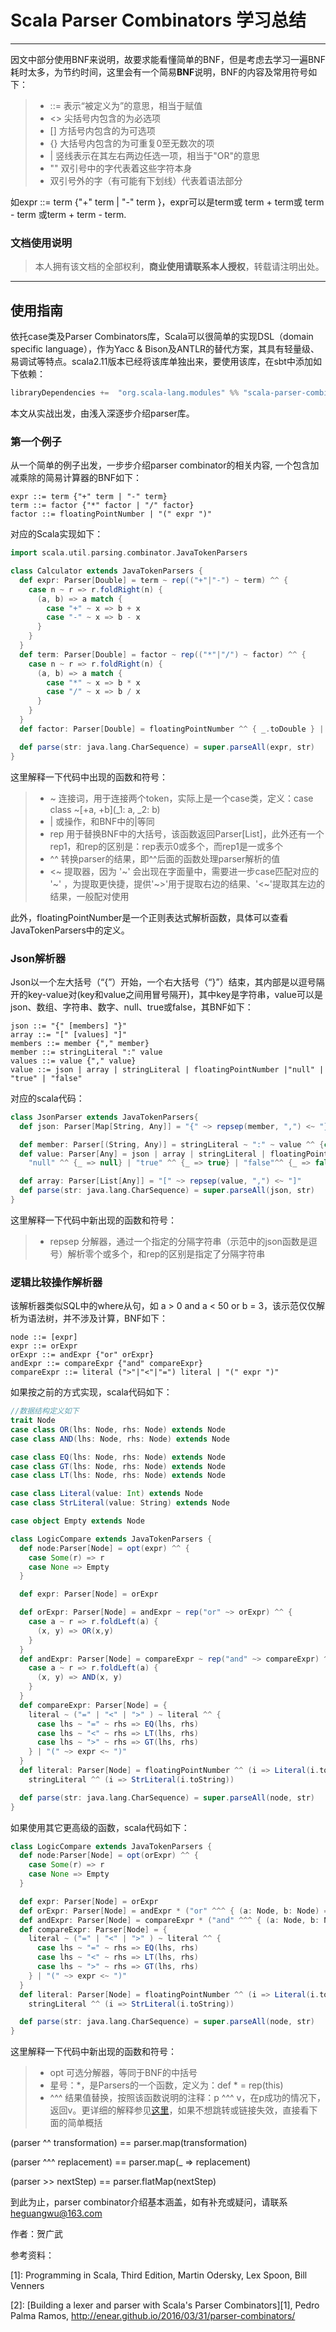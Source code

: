 # Scala Parser Combinators 学习总结

------

因文中部分使用BNF来说明，故要求能看懂简单的BNF，但是考虑去学习一遍BNF耗时太多，为节约时间，这里会有一个简易**BNF**说明，BNF的内容及常用符号如下：

> * ::=  表示“被定义为”的意思，相当于赋值
> * <>   尖括号内包含的为必选项
> * []   方括号内包含的为可选项
> * {}   大括号内包含的为可重复0至无数次的项
> * |    竖线表示在其左右两边任选一项，相当于"OR"的意思
> * ""   双引号中的字代表着这些字符本身
> * 双引号外的字（有可能有下划线）代表着语法部分

如expr ::= term {"+" term | "-" term }，expr可以是term或 term + term或 term - term 或term + term - term.

### 文档使用说明

> 本人拥有该文档的全部权利，**商业使用请联系本人授权**，转载请注明出处。

------

## 使用指南

依托case类及Parser Combinators库，Scala可以很简单的实现DSL（domain specific language），作为Yacc & Bison及ANTLR的替代方案，其具有轻量级、易调试等特点。scala2.11版本已经将该库单独出来，要使用该库，在sbt中添加如下依赖：
```sbt
libraryDependencies +=  "org.scala-lang.modules" %% "scala-parser-combinators" % "1.0.6"
```
本文从实战出发，由浅入深逐步介绍parser库。
### 第一个例子
从一个简单的例子出发，一步步介绍parser combinator的相关内容, 一个包含加减乘除的简易计算器的BNF如下：

```BNF
expr ::= term {"+" term | "-" term}
term ::= factor {"*" factor | "/" factor}
factor ::= floatingPointNumber | "(" expr ")"
```
对应的Scala实现如下：

```scala
import scala.util.parsing.combinator.JavaTokenParsers

class Calculator extends JavaTokenParsers {
  def expr: Parser[Double] = term ~ rep(("+"|"-") ~ term) ^^ {
    case n ~ r => r.foldRight(n) {
      (a, b) => a match {
        case "+" ~ x => b + x
        case "-" ~ x => b - x
      }
    }
  }
  def term: Parser[Double] = factor ~ rep(("*"|"/") ~ factor) ^^ {
    case n ~ r => r.foldRight(n) {
      (a, b) => a match {
        case "*" ~ x => b * x
        case "/" ~ x => b / x
      }
    }
  }
  def factor: Parser[Double] = floatingPointNumber ^^ { _.toDouble } | "(" ~> expr <~ ")"

  def parse(str: java.lang.CharSequence) = super.parseAll(expr, str)
}
```

这里解释一下代码中出现的函数和符号：
> * ~ 连接词，用于连接两个token，实际上是一个case类，定义：case class ~[+a, +b](_1: a, _2: b)
> * | 或操作，和BNF中的|等同
> * rep 用于替换BNF中的大括号，该函数返回Parser[List]，此外还有一个rep1，和rep的区别是：rep表示0或多个，而rep1是一或多个
> * ^^ 转换parser的结果，即^^后面的函数处理parser解析的值
> * <~ 提取器，因为 '\~' 会出现在字面量中，需要进一步case匹配对应的 '\~' ，为提取更快捷，提供'\~>'用于提取右边的结果、'<\~'提取其左边的结果，一般配对使用

此外，floatingPointNumber是一个正则表达式解析函数，具体可以查看JavaTokenParsers中的定义。


### Json解析器

Json以一个左大括号（“{”）开始，一个右大括号（“}”）结束，其内部是以逗号隔开的key-value对(key和value之间用冒号隔开)，其中key是字符串，value可以是json、数组、字符串、数字、null、true或false，其BNF如下：
```BNF
json ::= "{" [members] "}"
array ::= "[" [values] "]"
members ::= member {"," member}
member ::= stringLiteral ":" value
values ::= value {"," value}
value ::= json | array | stringLiteral | floatingPointNumber |"null" | "true" | "false"
```

对应的scala代码：
```scala
class JsonParser extends JavaTokenParsers{
  def json: Parser[Map[String, Any]] = "{" ~> repsep(member, ",") <~ "}" ^^ { Map() ++ _ }

  def member: Parser[(String, Any)] = stringLiteral ~ ":" ~ value ^^ {case k ~ ":" ~ v => (k,v)}
  def value: Parser[Any] = json | array | stringLiteral | floatingPointNumber ^^ {_.toDouble} |
    "null" ^^ {_ => null} | "true" ^^ {_ => true} | "false"^^ {_ => false}

  def array: Parser[List[Any]] = "[" ~> repsep(value, ",") <~ "]"
  def parse(str: java.lang.CharSequence) = super.parseAll(json, str)
}
```

这里解释一下代码中新出现的函数和符号：
> * repsep 分解器，通过一个指定的分隔字符串（示范中的json函数是逗号）解析零个或多个，和rep的区别是指定了分隔字符串


### 逻辑比较操作解析器

该解析器类似SQL中的where从句，如 a > 0 and a < 50 or b = 3，该示范仅仅解析为语法树，并不涉及计算，BNF如下：
```bnf
node ::= [expr]
expr ::= orExpr
orExpr ::= andExpr {"or" orExpr}
andExpr ::= compareExpr {"and" compareExpr}
compareExpr ::= literal (">"|"<"|"=") literal | "(" expr ")"
```
如果按之前的方式实现，scala代码如下：
```scala
//数据结构定义如下
trait Node
case class OR(lhs: Node, rhs: Node) extends Node
case class AND(lhs: Node, rhs: Node) extends Node

case class EQ(lhs: Node, rhs: Node) extends Node
case class GT(lhs: Node, rhs: Node) extends Node
case class LT(lhs: Node, rhs: Node) extends Node

case class Literal(value: Int) extends Node
case class StrLiteral(value: String) extends Node

case object Empty extends Node

class LogicCompare extends JavaTokenParsers {
  def node:Parser[Node] = opt(expr) ^^ {
    case Some(r) => r
    case None => Empty
  }

  def expr: Parser[Node] = orExpr

  def orExpr: Parser[Node] = andExpr ~ rep("or" ~> orExpr) ^^ {
    case a ~ r => r.foldLeft(a) {
      (x, y) => OR(x,y)
    }
  }
  def andExpr: Parser[Node] = compareExpr ~ rep("and" ~> compareExpr) ^^ {
    case a ~ r => r.foldLeft(a) {
      (x, y) => AND(x, y)
    }
  }
  def compareExpr: Parser[Node] = {
    literal ~ ("=" | "<" | ">" ) ~ literal ^^ {
      case lhs ~ "=" ~ rhs => EQ(lhs, rhs)
      case lhs ~ "<" ~ rhs => LT(lhs, rhs)
      case lhs ~ ">" ~ rhs => GT(lhs, rhs)
    } | "(" ~> expr <~ ")"
  }
  def literal: Parser[Node] = floatingPointNumber ^^ (i => Literal(i.toInt)) |
    stringLiteral ^^ (i => StrLiteral(i.toString))

  def parse(str: java.lang.CharSequence) = super.parseAll(node, str)
}
```

如果使用其它更高级的函数，scala代码如下：
```scala
class LogicCompare extends JavaTokenParsers {
  def node:Parser[Node] = opt(orExpr) ^^ {
    case Some(r) => r
    case None => Empty
  }

  def expr: Parser[Node] = orExpr
  def orExpr: Parser[Node] = andExpr * ("or" ^^^ { (a: Node, b: Node) => OR(a, b)})
  def andExpr: Parser[Node] = compareExpr * ("and" ^^^ { (a: Node, b: Node) =>AND(a, b)})
  def compareExpr: Parser[Node] = {
    literal ~ ("=" | "<" | ">" ) ~ literal ^^ {
      case lhs ~ "=" ~ rhs => EQ(lhs, rhs)
      case lhs ~ "<" ~ rhs => LT(lhs, rhs)
      case lhs ~ ">" ~ rhs => GT(lhs, rhs)
    } | "(" ~> expr <~ ")"
  }
  def literal: Parser[Node] = floatingPointNumber ^^ (i => Literal(i.toInt)) |
    stringLiteral ^^ (i => StrLiteral(i.toString))

  def parse(str: java.lang.CharSequence) = super.parseAll(node, str)
}
```

这里解释一下代码中新出现的函数和符号：
> * opt 可选分解器，等同于BNF的中括号
> * 星号：*，是Parsers的一个函数，定义为：def * = rep(this)
> * ^^^  结果值替换，按照该函数说明的注释：p ^^^ v，在p成功的情况下，返回v。更详细的解释参见[这里](https://stackoverflow.com/questions/21259470/when-to-use-scala-triple-caret-vs-double-caret-and-the-into-method)，如果不想跳转或链接失效，直接看下面的简单概括


(parser ^^ transformation) == parser.map(transformation)

(parser ^^^ replacement) == parser.map(_ => replacement)

(parser >> nextStep) == parser.flatMap(nextStep)


到此为止，parser combinator介绍基本涵盖，如有补充或疑问，请联系 heguangwu@163.com

作者：贺广武   

参考资料：

[1]: Programming in Scala, Third Edition, Martin Odersky, Lex Spoon, Bill Venners

[2]: [Building a lexer and parser with Scala's Parser Combinators][1], Pedro Palma Ramos, http://enear.github.io/2016/03/31/parser-combinators/
